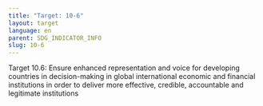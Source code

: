 ```yaml
---
title: "Target: 10-6"
layout: target
language: en
parent: SDG_INDICATOR_INFO
slug: 10-6
---
```

Target 10.6: Ensure enhanced representation and voice for developing countries in decision-making in global international economic and financial institutions in order to deliver more effective, credible, accountable and legitimate institutions